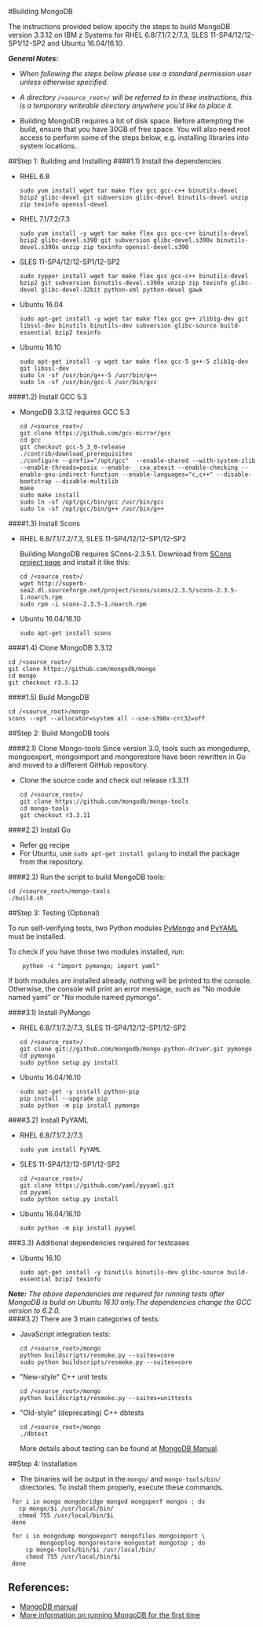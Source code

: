 #Building MongoDB

The instructions provided below specify the steps to build MongoDB version 3.3.12 on IBM z Systems for RHEL 6.8/7.1/7.2/7.3, SLES 11-SP4/12/12-SP1/12-SP2 and Ubuntu 16.04/16.10.

_**General Notes:**_  
* _When following the steps below please use a standard permission user unless otherwise specified._

* _A directory `/<source_root>/` will be referred to in these instructions, this is a temporary writeable directory anywhere you'd like to place it._

* Building MongoDB requires a lot of disk space. Before attempting the build, ensure that you have 30GB of free space. You will also need root access to perform some of the steps below, e.g. installing libraries into system locations.

##Step 1: Building and Installing 
####1.1) Install the dependencies
* RHEL 6.8
  ```
  sudo yum install wget tar make flex gcc gcc-c++ binutils-devel bzip2 glibc-devel git subversion glibc-devel binutils-devel unzip zip texinfo openssl-devel
  ```

* RHEL 7.1/7.2/7.3
  ```
  sudo yum install -y wget tar make flex gcc gcc-c++ binutils-devel bzip2 glibc-devel.s390 git subversion glibc-devel.s390x binutils-devel.s390x unzip zip texinfo openssl-devel.s390
  ```

* SLES 11-SP4/12/12-SP1/12-SP2
  ```       
  sudo zypper install wget tar make flex gcc gcc-c++ binutils-devel bzip2 git subversion binutils-devel.s390x unzip zip texinfo glibc-devel glibc-devel-32bit python-xml python-devel gawk
  ```
  
* Ubuntu 16.04
  ```       
  sudo apt-get install -y wget tar make flex gcc g++ zlib1g-dev git libssl-dev binutils binutils-dev subversion glibc-source build-essential bzip2 texinfo
  ```
  
* Ubuntu 16.10
  ```       
  sudo apt-get install -y wget tar make flex gcc-5 g++-5 zlib1g-dev git libssl-dev
  sudo ln -sf /usr/bin/g++-5 /usr/bin/g++
  sudo ln -sf /usr/bin/gcc-5 /usr/bin/gcc
  ```  
 
####1.2) Install GCC 5.3
* MongoDB 3.3.12 requires GCC 5.3

  ```
  cd /<source_root>/
  git clone https://github.com/gcc-mirror/gcc
  cd gcc
  git checkout gcc-5_3_0-release
  ./contrib/download_prerequisites
  ./configure --prefix="/opt/gcc"  --enable-shared --with-system-zlib --enable-threads=posix --enable-__cxa_atexit --enable-checking --enable-gnu-indirect-function --enable-languages="c,c++" --disable-bootstrap --disable-multilib
  make
  sudo make install
  sudo ln -sf /opt/gcc/bin/gcc /usr/bin/gcc
  sudo ln -sf /opt/gcc/bin/g++ /usr/bin/g++
  ```

####1.3) Install Scons
* RHEL 6.8/7.1/7.2/7.3, SLES 11-SP4/12/12-SP1/12-SP2

   Building MongoDB requires SCons-2.3.5.1. Download from [SCons project page](http://superb-sea2.dl.sourceforge.net/project/scons/scons/2.3.5/scons-2.3.5-1.noarch.rpm) and install it like this:
  ```
  cd /<source_root>/
  wget http://superb-sea2.dl.sourceforge.net/project/scons/scons/2.3.5/scons-2.3.5-1.noarch.rpm
  sudo rpm -i scons-2.3.5-1.noarch.rpm
  ```
  
* Ubuntu 16.04/16.10 
  ```
  sudo apt-get install scons
  ```
  
####1.4) Clone MongoDB 3.3.12
  ```
  cd /<source_root>/
  git clone https://github.com/mongodb/mongo
  cd mongo
  git checkout r3.3.12
  ```
####1.5) Build MongoDB
  ```
  cd /<source_root>/mongo
  scons --opt --allocator=system all --use-s390x-crc32=off
  ```
##Step 2: Build MongoDB tools

####2.1) Clone Mongo-tools
Since version 3.0, tools such as mongodump, mongoexport, mongoimport and mongorestore have been rewritten in Go and moved to a different GitHub repository. 

* Clone the source code and check out release r3.3.11

  ```
  cd /<source_root>/
  git clone https://github.com/mongodb/mongo-tools
  cd mongo-tools
  git checkout r3.3.11
  ```

####2.2) Install Go
 * Refer [go](https://github.com/linux-on-ibm-z/docs/wiki/Building-Go-1.7) recipe  
 * For Ubuntu, use `sudo apt-get install golang` to install the package from the repository.


####2.3) Run the script to build MongoDB tools:
  ```
  cd /<source_root>/mongo-tools
  ./build.sh
  ```

##Step 3: Testing (Optional)

To run self-verifying tests, two Python modules [PyMongo](http://api.mongodb.org/python/current/) and [PyYAML](http://pyyaml.org/wiki/PyYAML) must be installed.

   To check if you have those two modules installed, run:

        python -c "import pymongo; import yaml"

   If both modules are installed already, nothing will be printed to the console. Otherwise, the console will print an error message, such as "No module named yaml" or "No module named pymongo".

####3.1) Install PyMongo

* RHEL 6.8/7.1/7.2/7.3, SLES 11-SP4/12/12-SP1/12-SP2

  ```
  cd /<source_root>/
  git clone git://github.com/mongodb/mongo-python-driver.git pymongo
  cd pymongo
  sudo python setup.py install
  ```
* Ubuntu 16.04/16.10 

  ```
  sudo apt-get -y install python-pip
  pip install --upgrade pip
  sudo python -m pip install pymongo
  ```  

####3.2) Install PyYAML

* RHEL 6.8/7.1/7.2/7.3

  ```
  sudo yum install PyYAML
  ```
* SLES 11-SP4/12/12-SP1/12-SP2

  ```
  cd /<source_root>/
  git clone https://github.com/yaml/pyyaml.git
  cd pyyaml
  sudo python setup.py install
  ```
* Ubuntu 16.04/16.10 

  ```
  sudo python -m pip install pyyaml
  ```  
  
###3.3) Additional dependencies required for testcases 
* Ubuntu 16.10
  ```
  sudo apt-get install -y binutils binutils-dev glibc-source build-essential bzip2 texinfo
  ```
_**Note:** The above dependencies are required for running tests after MongoDB is build on Ubuntu 16.10 only.The dependencies change the GCC version to 6.2.0._  
####3.2) There are 3 main categories of tests:

* JavaScript integration tests:
  ```
  cd /<source_root>/mongo
  python buildscripts/resmoke.py --suites=core
  sudo python buildscripts/resmoke.py --suites=core
  ```
* "New-style" C++ unit tests

  ```
  cd /<source_root>/mongo
  python buildscripts/resmoke.py --suites=unittests
  ```
* "Old-style" (deprecating) C++ dbtests

  ```
  cd /<source_root>/mongo
  ./dbtest
  ```
   More details about testing can be found at [MongoDB Manual](https://docs.mongodb.org/manual/contributors/tutorial/test-the-mongodb-server/).

##Step 4: Installation

* The binaries will be output in the `mongo/` and `mongo-tools/bin/` directories. To install them properly, execute these commands.

 ```
  for i in mongo mongobridge mongod mongoperf mongos ; do
  	cp mongo/$i /usr/local/bin/
  	chmod 755 /usr/local/bin/$i
  done

  for i in mongodump mongoexport mongofiles mongoimport \
          mongooplog mongorestore mongostat mongotop ; do
      cp mongo-tools/bin/$i /usr/local/bin/
      chmod 755 /usr/local/bin/$i
  done
  ```
  
## References:

* [MongoDB manual](https://github.com/mongodb/mongo/wiki/Build-Mongodb-From-Source)
* [More information on running MongoDB for the first time](http://docs.mongodb.org/manual/tutorial/install-mongodb-on-linux/#run-mongodb)